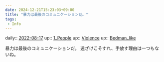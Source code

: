 ```yaml
---
date: 2024-12-21T15:23:03+09:00
title: "暴力は最後のコミュニケーションだ。"
tags:
 - Info
---
```


daily:: [2022-08-17](Daily_Note/2022-08-17.md)
up:: [1_People](../Bar/Novel/Nacaria/1_People.md)
up:: [Violence](../Bar/Novel/Topics/Violence.md)
up:: [Bedman_like](../Bar/Novel/Topics/Bedman_like.md)

暴力は最後のコミュニケーションだ。
遠ざけこそすれ、手放す理由は一つもないね。